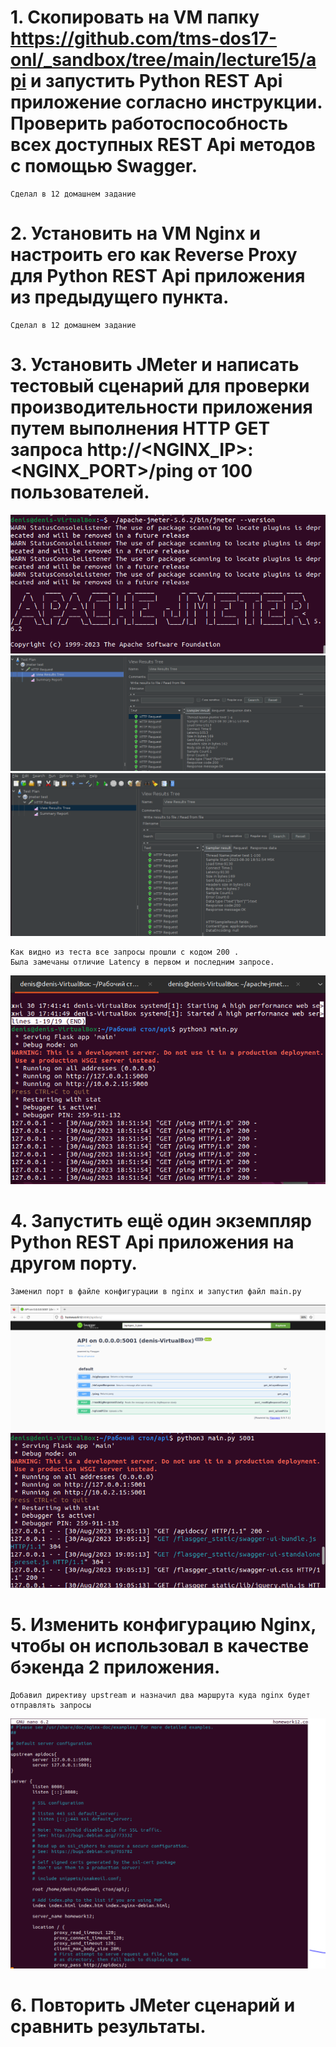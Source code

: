 # 1. Скопировать на VM папку https://github.com/tms-dos17-onl/_sandbox/tree/main/lecture15/api и запустить Python REST Api приложение согласно инструкции. Проверить работоспособность всех доступных REST Api методов с помощью Swagger.
```
Сделал в 12 домашнем задание
```
# 2. Установить на VM Nginx и настроить его как Reverse Proxy для Python REST Api приложения из предыдущего пункта.
```
Сделал в 12 домашнем задание
```
# 3. Установить JMeter и написать тестовый сценарий для проверки производительности приложения путем выполнения HTTP GET запроса http://<NGINX_IP>:<NGINX_PORT>/ping от 100 пользователей.
![](/HW13/screen_jmeter/install_jmeter.PNG)
![](/HW13/screen_jmeter/firstrequest.PNG)
![](/HW13/screen_jmeter/lastrequest.PNG)
```
Как видно из теста все запросы прошли с кодом 200 . 
Была замечаны отличие Latency в первом и последним запросе.
```
![](/HW13/screen_jmeter/statistic1.PNG)
# 4. Запустить ещё один экземпляр Python REST Api приложения на другом порту.
```
Заменил порт в файле конфигурации в nginx и запустил файл main.py
```
![](/HW13/screen_jmeter/port5001.PNG)
![](/HW13/screen_jmeter/main_port5001.PNG)
# 5. Изменить конфигурацию Nginx, чтобы он использовал в качестве бэкенда 2 приложения.
```
Добавил директиву upstream и назначил два маршрута куда nginx будет отправлять запросы
```
![](/HW13/screen_jmeter/upstream.PNG)
# 6. Повторить JMeter сценарий и сравнить результаты.